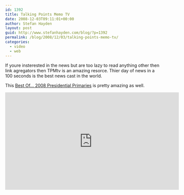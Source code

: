 ```yaml
---
id: 1392
title: Talking Points Memo TV
date: 2008-12-03T09:11:01+00:00
author: Stefan Hayden
layout: post
guid: http://www.stefanhayden.com/blog/?p=1392
permalink: /blog/2008/12/03/talking-points-memo-tv/
categories:
  - video
  - web
---
```

If youre insterested in the news but are too lazy to read anything other then link agregators then TPMtv is an amazing resorce. Thier day of news in a 100 seconds is the best news cast in the world.

This <a href="http://youtube.com/?v=yaZtIu34fgU">Best Of... 2008 Presidential Primaries</a> is pretty amazing as well.

<iframe width="560" height="315" src="http://www.youtube.com/embed/yaZtIu34fgU&color1=0xb1b1b1&color2=0xcfcfcf&feature=player_embedded&fs=1" title="YouTube video player" frameborder="0" allow="accelerometer; autoplay; clipboard-write; encrypted-media; gyroscope; picture-in-picture" allowfullscreen></iframe>